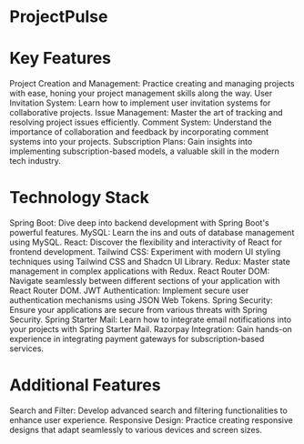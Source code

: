 # ProjectPulse

# Key Features
Project Creation and Management: Practice creating and managing projects with ease, honing your project management skills along the way.
User Invitation System: Learn how to implement user invitation systems for collaborative projects.
Issue Management: Master the art of tracking and resolving project issues efficiently.
Comment System: Understand the importance of collaboration and feedback by incorporating comment systems into your projects.
Subscription Plans: Gain insights into implementing subscription-based models, a valuable skill in the modern tech industry.


# Technology Stack
Spring Boot: Dive deep into backend development with Spring Boot's powerful features.
MySQL: Learn the ins and outs of database management using MySQL.
React: Discover the flexibility and interactivity of React for frontend development.
Tailwind CSS: Experiment with modern UI styling techniques using Tailwind CSS and Shadcn UI Library.
Redux: Master state management in complex applications with Redux.
React Router DOM: Navigate seamlessly between different sections of your application with React Router DOM.
JWT Authentication: Implement secure user authentication mechanisms using JSON Web Tokens.
Spring Security: Ensure your applications are secure from various threats with Spring Security.
Spring Starter Mail: Learn how to integrate email notifications into your projects with Spring Starter Mail.
Razorpay Integration: Gain hands-on experience in integrating payment gateways for subscription-based services.


# Additional Features
Search and Filter: Develop advanced search and filtering functionalities to enhance user experience.
Responsive Design: Practice creating responsive designs that adapt seamlessly to various devices and screen sizes.
